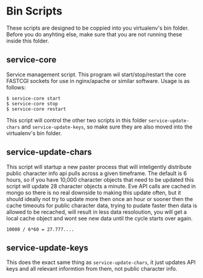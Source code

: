 # Bin Scripts

These scripts are designed to be coppied into you virtualenv's bin folder. Before you do anyhting else, make sure that you are not running these inside this folder.

## service-core

Service management script. This program wil start/stop/restart the core FASTCGI sockets for use in nginx/apache or similar software. Usage is as follows:

    $ service-core start
    $ service-core stop
    $ service-core restart

This script will control the other two scripts in this folder `service-update-chars` and `service-update-keys`, so make sure they are also moved into the virtualenv's bin folder.

## service-update-chars

This script will startup a new paster process that will inteligently distribute public character info api pulls across a given timeframe. The default is 6 hours, so if you have 10,000 character objects that need to be updated this script will update 28 character objects a minute. Eve API calls are cached in mongo so there is no real downside to making this update often, but it should ideally not try to update more then once an hour or sooner then the cache timeouts for public character data, trying to pudate faster then data is allowed to be recached, will result in less data resoloution, you will get a local cache object and wont see new data until the cycle starts over again.

    10000 / 6*60 = 27.777....

## service-update-keys

This does the exact same thing as `service-update-chars`, it just updates API keys and all relevant informtion from them, not public character info.